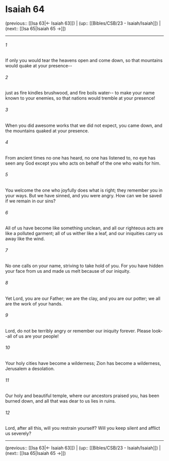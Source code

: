 # Isaiah 64

(previous:: [[Isa 63|← Isaiah 63]]) | (up:: [[Bibles/CSB/23 - Isaiah/Isaiah]]) | (next:: [[Isa 65|Isaiah 65 →]])

***


###### 1 
If only you would tear the heavens open and come down, so that mountains would quake at your presence-- 

###### 2 
just as fire kindles brushwood, and fire boils water-- to make your name known to your enemies, so that nations would tremble at your presence! 

###### 3 
When you did awesome works that we did not expect, you came down, and the mountains quaked at your presence. 

###### 4 
From ancient times no one has heard, no one has listened to, no eye has seen any God except you who acts on behalf of the one who waits for him. 

###### 5 
You welcome the one who joyfully does what is right; they remember you in your ways. But we have sinned, and you were angry. How can we be saved if we remain in our sins? 

###### 6 
All of us have become like something unclean, and all our righteous acts are like a polluted garment; all of us wither like a leaf, and our iniquities carry us away like the wind. 

###### 7 
No one calls on your name, striving to take hold of you. For you have hidden your face from us and made us melt because of our iniquity. 

###### 8 
Yet Lord, you are our Father; we are the clay, and you are our potter; we all are the work of your hands. 

###### 9 
Lord, do not be terribly angry or remember our iniquity forever. Please look--all of us are your people! 

###### 10 
Your holy cities have become a wilderness; Zion has become a wilderness, Jerusalem a desolation. 

###### 11 
Our holy and beautiful temple, where our ancestors praised you, has been burned down, and all that was dear to us lies in ruins. 

###### 12 
Lord, after all this, will you restrain yourself? Will you keep silent and afflict us severely?

***

(previous:: [[Isa 63|← Isaiah 63]]) | (up:: [[Bibles/CSB/23 - Isaiah/Isaiah]]) | (next:: [[Isa 65|Isaiah 65 →]])
